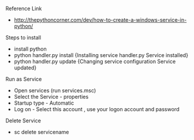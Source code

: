 Reference Link
 * http://thepythoncorner.com/dev/how-to-create-a-windows-service-in-python/


Steps to install
* install python
* python handler.py install {Installing service handler.py Service installed}
* python handler.py update {Changing service configuration Service updated}

Run as Service
* Open services (run services.msc)
* Select the Service - properties
* Startup type - Automatic
* Log on - Select this account , use your logon account and password


Delete Service
* sc delete servicename